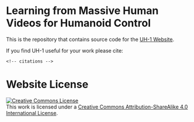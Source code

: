 # Learning from Massive Human Videos for Humanoid Control

<!-- This is the repository that contains source code for the [Nerfies website](https://nerfies.github.io). -->
This is the repository that contains source code for the [UH-1 Website]().

If you find UH-1 useful for your work please cite:
```
<!-- citations -->
```

# Website License
<a rel="license" href="http://creativecommons.org/licenses/by-sa/4.0/"><img alt="Creative Commons License" style="border-width:0" src="https://i.creativecommons.org/l/by-sa/4.0/88x31.png" /></a><br />This work is licensed under a <a rel="license" href="http://creativecommons.org/licenses/by-sa/4.0/">Creative Commons Attribution-ShareAlike 4.0 International License</a>.
